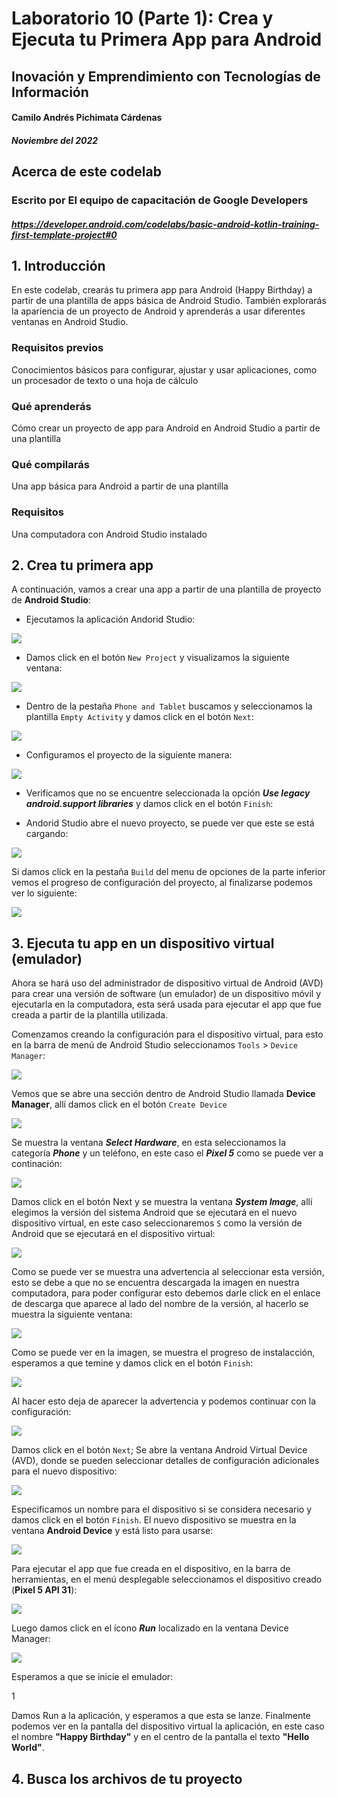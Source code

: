 # Laboratorio 10 (Parte 1): Crea y Ejecuta tu Primera App para Android

## Inovación y Emprendimiento con Tecnologías de Información

#### Camilo Andrés Pichimata Cárdenas

##### Noviembre del 2022

## Acerca de este codelab

### Escrito por El equipo de capacitación de Google Developers

##### https://developer.android.com/codelabs/basic-android-kotlin-training-first-template-project#0

## 1. Introducción

En este codelab, crearás tu primera app para Android (Happy Birthday) a partir de una plantilla de apps básica de Android Studio. También explorarás la apariencia de un proyecto de Android y aprenderás a usar diferentes ventanas en Android Studio.

### Requisitos previos

Conocimientos básicos para configurar, ajustar y usar aplicaciones, como un procesador de texto o una hoja de cálculo

### Qué aprenderás

Cómo crear un proyecto de app para Android en Android Studio a partir de una plantilla

### Qué compilarás

Una app básica para Android a partir de una plantilla

### Requisitos

Una computadora con Android Studio instalado

## 2. Crea tu primera app

A continuación, vamos a crear una app a partir de una plantilla de proyecto de **Android Studio**:

- Ejecutamos la aplicación Andorid Studio:

![](img/Inicio-Android_Studio.png)

- Damos click en el botón `New Project` y visualizamos la siguiente ventana:

![](img/Ventana-New_Project.png)

- Dentro de la pestaña `Phone and Tablet` buscamos y seleccionamos la plantilla `Empty Activity` y damos click en el botón `Next`:

![](img/Ventana-New_Project-Empty_Activity.png)

- Configuramos el proyecto de la siguiente manera:

![](img/Ventana-New_Project-Config.png)

- Verificamos que no se encuentre seleccionada la opción **_Use legacy android.support libraries_** y damos click en el botón `Finish`:

- Andorid Studio abre el nuevo proyecto, se puede ver que este se está cargando:

![](img/New_Project-Created.png)

Si damos click en la pestaña `Build` del menu de opciones de la parte inferior vemos el progreso de configuración del proyecto, al finalizarse podemos ver lo siguiente:

![](img/New_Project-Created-2.png)

## 3. Ejecuta tu app en un dispositivo virtual (emulador)

Ahora se hará uso del administrador de dispositivo virtual de Android (AVD) para crear una versión de software (un emulador) de un dispositivo móvil y ejecutarla en la computadora, esta será usada para ejecutar el app que fue creada a partir de la plantilla utilizada.

Comenzamos creando la configuración para el dispositivo virtual, para esto en la barra de menú de Android Studio seleccionamos `Tools` > `Device Manager`:

![](img/Device_Manager.png)

Vemos que se abre una sección dentro de Android Studio llamada **Device Manager**, allí damos click en el botón `Create Device`

![](img/Device_Manager-2.png)

Se muestra la ventana **_Select Hardware_**, en esta seleccionamos la categoría **_Phone_** y un teléfono, en este caso el **_Pixel 5_** como se puede ver a continación:

![](img/Device_Manager-3.png)

Damos click en el botón Next y se muestra la ventana **_System Image_**, allí elegimos la versión del sistema Android que se ejecutará en el nuevo dispositivo virtual, en este caso seleccionaremos `S` como la versión de Android que se ejecutará en el dispositivo virtual:

![](img/Device_Manager-4.png)

Como se puede ver se muestra una advertencia al seleccionar esta versión, esto se debe a que no se encuentra descargada la imagen en nuestra computadora, para poder configurar esto debemos darle click en el enlace de descarga que aparece al lado del nombre de la versión, al hacerlo se muestra la siguiente ventana:

![](img/Device_Manager-5.png)

Como se puede ver en la imagen, se muestra el progreso de instalacción, esperamos a que temine y damos click en el botón `Finish`:

![](img/Device_Manager-6.png)

Al hacer esto deja de aparecer la advertencia y podemos continuar con la configuración:

![](img/Device_Manager-7.png)

Damos click en el botón `Next`; Se abre la ventana Android Virtual Device (AVD), donde se pueden seleccionar detalles de configuración adicionales para el nuevo dispositivo:

![](img/Device_Manager-8.png)

Especificamos un nombre para el dispositivo si se considera necesario y damos click en el botón `Finish`. El nuevo dispositivo se muestra en la ventana **Android Device** y está listo para usarse:

![](img/Device_Manager-9.png)

Para ejecutar el app que fue creada en el dispositivo, en la barra de herramientas, en el menú desplegable seleccionamos el dispositivo creado (**Pixel 5 API 31**):

![](img/Device_Manager-10.png)

Luego damos click en el ícono **_Run_** localizado en la ventana Device Manager:

![](img/Device_Manager-11.png)

Esperamos a que se inicie el emulador:

1[](img/Device_Manager-12.png)

Damos Run a la aplicación, y esperamos a que esta se lanze. Finalmente podemos ver en la pantalla del dispositivo virtual la aplicación, en este caso el nombre **"Happy Birthday"** y en el centro de la pantalla el texto **"Hello World"**.

## 4. Busca los archivos de tu proyecto

